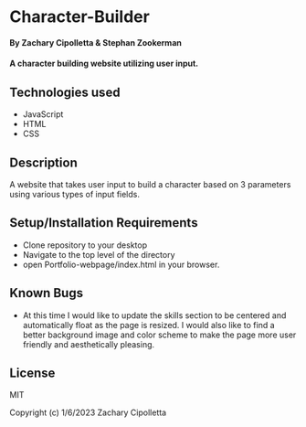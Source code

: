 # Character-Builder

#### By Zachary Cipolletta & Stephan Zookerman

#### A character building website utilizing user input.

## Technologies used

* JavaScript
* HTML
* CSS

## Description

A website that takes user input to build a character based on 3 parameters using various types of input fields.

## Setup/Installation Requirements

* Clone repository to your desktop
* Navigate to the top level of the directory
* open Portfolio-webpage/index.html in your browser.

## Known Bugs
 * At this time I would like to update the skills section to be centered and automatically float as the page is resized.  I would also like to find a better background image and color scheme to make the page more user friendly and aesthetically pleasing.

## License
MIT

Copyright (c) 1/6/2023 Zachary Cipolletta
